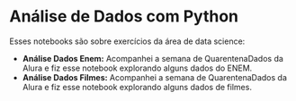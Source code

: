 # Análise de Dados com Python
Esses notebooks são sobre exercícios da área de data science:
<ul>
<li><b>Análise Dados Enem:</b> Acompanhei a semana de QuarentenaDados da Alura e fiz esse notebook explorando alguns dados do ENEM.</li>
<li><b>Análise Dados Filmes:</b> Acompanhei a semana de QuarentenaDados da Alura e fiz esse notebook explorando alguns dados de filmes.</li>
</ul>
